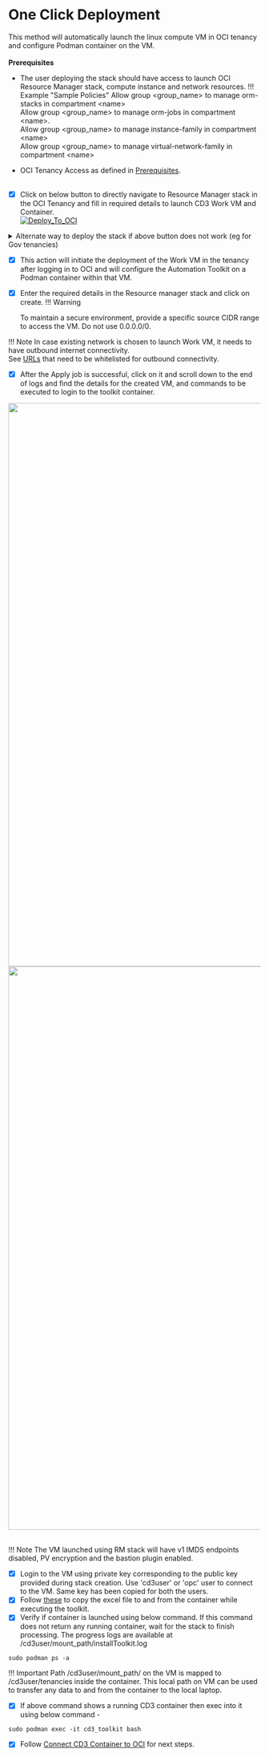 # **One Click Deployment**

This method will automatically launch the linux compute VM in OCI tenancy and configure Podman container on the VM.
<br><br>
**Prerequisites**

* The user deploying the stack should have access to launch OCI Resource Manager stack, compute instance and network resources.
!!! Example "Sample Policies"
    Allow group <group_name\> to manage orm-stacks in compartment <name\>  <br>
    Allow group <group_name\> to manage orm-jobs in compartment <name\>. <br>
    Allow group <group_name\> to manage instance-family in compartment <name\> <br>
    Allow group <group_name\> to manage virtual-network-family in compartment <name\> <br>
    
    
    
* OCI Tenancy Access as defined in [Prerequisites](prerequisites.md).
<br><br>

- [x] Click on below button to directly navigate to Resource Manager stack in the OCI Tenancy and fill in required details to launch CD3 Work VM and Container.<br>
[![Deploy_To_OCI](https://oci-resourcemanager-plugin.plugins.oci.oraclecloud.com/latest/deploy-to-oracle-cloud.svg)](https://cloud.oracle.com/resourcemanager/stacks/create?zipUrl=https://github.com/oracle-devrel/cd3-automation-toolkit/archive/refs/heads/main.zip)

<details>
    <summary> Alternate way to deploy the stack if above button does not work (eg for Gov tenancies) </summary>

    <br>
    -  Clone the repo using 'Download the Zip' link as shown below:
        <br>
		<img width="70%" height="80%"  alt="CD3 Container" src= "../images/deploystack.png"><br><br>

	
    -  Login to OCI Console and navigate to 'Developer Services' -> Stacks under 'Resource Manager' and click on Create Stack. Chose .zip file and select the downloaded zip file as shown below: 
        <br>
		<img width="70%" height="80%"  alt="CD3 Container" src= "../images/rmstack.png">
</details>
		


- [x] This action will initiate the deployment of the Work VM in the tenancy after logging in to OCI and will configure the Automation Toolkit on a Podman container within that VM. 

- [x] Enter the required details in the Resource manager stack and click on create.
!!! Warning

    To maintain a secure environment, provide a specific source CIDR range to access the VM. Do not use 0.0.0.0/0.

!!! Note
    In case existing network is chosen to launch Work VM, it needs to have outbound internet connectivity.<br>
    See [URLs](url-whitelisting.md) that need to be whitelisted for outbound connectivity.

- [x] After the Apply job is successful, click on it and scroll down to the end of logs and find the details for the created VM, and commands to be executed to login to the toolkit container.<br>
<img width="1124" src="../images/launch-from-stack-1.png">
<img width="1124" src="../images/launch-from-stack-2.png">
<br><br>

!!! Note
    The VM launched using RM stack will have v1 IMDS endpoints disabled, PV encryption and the bastion plugin enabled.
- [X] Login to the VM using private key corresponding to the public key provided during stack creation. Use 'cd3user' or 'opc' user to connect to the VM. Same key has been copied for both the users.
- [X] Follow [these](cd3-cli.md#copy-cd3-excel-file) to copy the excel file to and from the container while executing the toolkit.
- [X] Verify if container is launched using below command. If this command does not return any running container, wait for the stack to finish processing. The progress logs are available at /cd3user/mount_path/installToolkit.log

```
sudo podman ps -a
```
!!! Important
    Path /cd3user/mount_path/ on the VM is mapped to /cd3user/tenancies inside the container. This local path on VM can be used to transfer any data to and from the container to the local laptop.
    

- [X] If above command shows a running CD3 container then exec into it using below command - 

```
sudo podman exec -it cd3_toolkit bash
```

- [X] Follow [Connect CD3 Container to OCI](connect-container-to-oci-tenancy.md) for next steps. 

